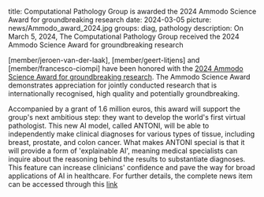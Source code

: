 title: Computational Pathology Group is awarded the 2024 Ammodo Science Award for groundbreaking research
date: 2024-03-05
picture: news/Ammodo_award_2024.jpg
groups: diag, pathology
description: On March 5, 2024, The Computational Pathology Group received the 2024 Ammodo Science Award for groundbreaking research

[member/jeroen-van-der-laak], [member/geert-litjens] and [member/francesco-ciompi] have been honored with the [2024 Ammodo Science Award for groundbreaking research](https://ammodo-science-award.org/en/groundbreaking/). The Ammodo Science Award demonstrates appreciation for jointly conducted research that is internationally recognised, high quality and potentially groundbreaking. 

Accompanied by a grant of 1.6 million euros, this award will support the group's next ambitious step: they want to develop the world's first virtual pathologist. This new AI model, called ANTONI, will be able to independently make clinical diagnoses for various types of tissue, including breast, prostate, and colon cancer. What makes ANTONI special is that it will provide a form of 'explainable AI', meaning medical specialists can inquire about the reasoning behind the results to substantiate diagnoses. This feature can increase clinicians' confidence and pave the way for broad applications of AI in healthcare. For further details, the complete news item can be accessed through this [link](https://ammodo-science-award.org/en/groundbreaking/winner/computational-pathology-group/)
